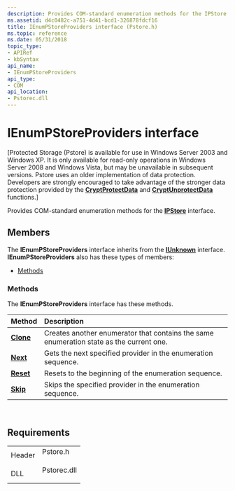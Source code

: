 ```yaml
---
description: Provides COM-standard enumeration methods for the IPStore interface.
ms.assetid: d4c0482c-a751-4d41-bcd1-326878fdcf16
title: IEnumPStoreProviders interface (Pstore.h)
ms.topic: reference
ms.date: 05/31/2018
topic_type: 
- APIRef
- kbSyntax
api_name: 
- IEnumPStoreProviders
api_type: 
- COM
api_location: 
- Pstorec.dll
---
```


# IEnumPStoreProviders interface

\[Protected Storage (Pstore) is available for use in Windows Server 2003 and Windows XP. It is only available for read-only operations in Windows Server 2008 and Windows Vista, but may be unavailable in subsequent versions. Pstore uses an older implementation of data protection. Developers are strongly encouraged to take advantage of the stronger data protection provided by the [**CryptProtectData**](/windows/win32/api/dpapi/nf-dpapi-cryptprotectdata) and [**CryptUnprotectData**](/windows/win32/api/dpapi/nf-dpapi-cryptunprotectdata) functions.\]

Provides COM-standard enumeration methods for the [**IPStore**](ipstore.md) interface.

## Members

The **IEnumPStoreProviders** interface inherits from the [**IUnknown**](/windows/win32/api/unknwn/nn-unknwn-iunknown) interface. **IEnumPStoreProviders** also has these types of members:

-   [Methods](#methods)

### Methods

The **IEnumPStoreProviders** interface has these methods.



| Method                                      | Description                                                                                        |
|:--------------------------------------------|:---------------------------------------------------------------------------------------------------|
| [**Clone**](ienumpstoreproviders-clone.md) | Creates another enumerator that contains the same enumeration state as the current one.<br/> |
| [**Next**](ienumpstoreproviders-next.md)   | Gets the next specified provider in the enumeration sequence.<br/>                           |
| [**Reset**](ienumpstoreproviders-reset.md) | Resets to the beginning of the enumeration sequence.<br/>                                    |
| [**Skip**](ienumpstoreproviders-skip.md)   | Skips the specified provider in the enumeration sequence.<br/>                               |



 

## Requirements



|                   |                                                                                        |
|-------------------|----------------------------------------------------------------------------------------|
| Header<br/> | <dl> <dt>Pstore.h</dt> </dl>    |
| DLL<br/>    | <dl> <dt>Pstorec.dll</dt> </dl> |



 

 
